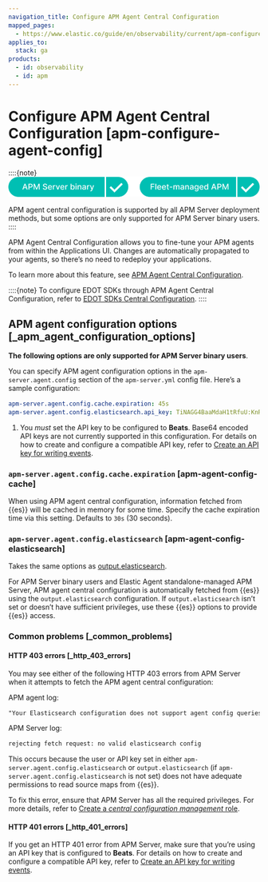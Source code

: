 ```yaml
---
navigation_title: Configure APM Agent Central Configuration
mapped_pages:
  - https://www.elastic.co/guide/en/observability/current/apm-configure-agent-config.html
applies_to:
  stack: ga
products:
  - id: observability
  - id: apm
---
```


# Configure APM Agent Central Configuration [apm-configure-agent-config]

::::{note}
![supported deployment methods](/solutions/images/observability-binary-yes-fm-yes.svg "")

APM agent central configuration is supported by all APM Server deployment methods, but some options are only supported for APM Server binary users.
::::

APM Agent Central Configuration allows you to fine-tune your APM agents from within the Applications UI. Changes are automatically propagated to your agents, so there’s no need to redeploy your applications.

To learn more about this feature, see [APM Agent Central Configuration](/solutions/observability/apm/apm-agent-central-configuration.md).

::::{note}
To configure EDOT SDKs through APM Agent Central Configuration, refer to [EDOT SDKs Central Configuration](opentelemetry://reference/central-configuration.md).
::::

## APM agent configuration options [_apm_agent_configuration_options]

**The following options are only supported for APM Server binary users**.

You can specify APM agent configuration options in the `apm-server.agent.config` section of the `apm-server.yml` config file. Here’s a sample configuration:

```yaml
apm-server.agent.config.cache.expiration: 45s
apm-server.agent.config.elasticsearch.api_key: TiNAGG4BaaMdaH1tRfuU:KnR6yE41RrSowb0kQ0HWoA <1>
```

1.  You *must* set the API key to be configured to **Beats**. Base64 encoded API keys are not currently supported in this configuration. For details on how to create and configure a compatible API key, refer to [Create an API key for writing events](/solutions/observability/apm/grant-access-using-api-keys.md#apm-beats-api-key-publish).

### `apm-server.agent.config.cache.expiration` [apm-agent-config-cache]

When using APM agent central configuration, information fetched from {{es}} will be cached in memory for some time. Specify the cache expiration time via this setting. Defaults to `30s` (30 seconds).

### `apm-server.agent.config.elasticsearch` [apm-agent-config-elasticsearch]

Takes the same options as [output.elasticsearch](/solutions/observability/apm/configure-elasticsearch-output.md).

For APM Server binary users and Elastic Agent standalone-managed APM Server, APM agent central configuration is automatically fetched from {{es}} using the `output.elasticsearch` configuration. If `output.elasticsearch` isn’t set or doesn’t have sufficient privileges, use these {{es}} options to provide {{es}} access.

### Common problems [_common_problems]

#### HTTP 403 errors [_http_403_errors]

You may see either of the following HTTP 403 errors from APM Server when it attempts to fetch the APM agent central configuration:

APM agent log:

```txt
"Your Elasticsearch configuration does not support agent config queries. Check your configurations at `output.elasticsearch` or `apm-server.agent.config.elasticsearch`."
```

APM Server log:

```txt
rejecting fetch request: no valid elasticsearch config
```

This occurs because the user or API key set in either `apm-server.agent.config.elasticsearch` or `output.elasticsearch` (if `apm-server.agent.config.elasticsearch` is not set) does not have adequate permissions to read source maps from {{es}}.

To fix this error, ensure that APM Server has all the required privileges. For more details, refer to [Create a *central configuration management* role](/solutions/observability/apm/create-assign-feature-roles-to-apm-server-users.md#apm-privileges-agent-central-config-server).

#### HTTP 401 errors [_http_401_errors]

If you get an HTTP 401 error from APM Server, make sure that you’re using an API key that is configured to **Beats**. For details on how to create and configure a compatible API key, refer to [Create an API key for writing events](/solutions/observability/apm/grant-access-using-api-keys.md#apm-beats-api-key-publish).
